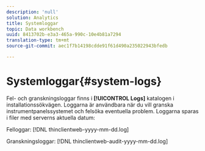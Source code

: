 ```yaml
---
description: 'null'
solution: Analytics
title: Systemloggar
topic: Data workbench
uuid: 8413702b-e3a3-465a-990c-10e4b81a7294
translation-type: tm+mt
source-git-commit: aec1f7b14198cdde91f61d490a235022943bfedb

---
```



# Systemloggar{#system-logs}

Fel- och granskningsloggar finns i **[!UICONTROL Logs]** katalogen i installationssökvägen. Loggarna är användbara när du vill granska instrumentpanelssystemet och felsöka eventuella problem. Loggarna sparas i filer med serverns aktuella datum:

Felloggar: [!DNL thinclientweb-yyyy-mm-dd.log]

Granskningsloggar: [!DNL thinclientweb-audit-yyyy-mm-dd.log]
